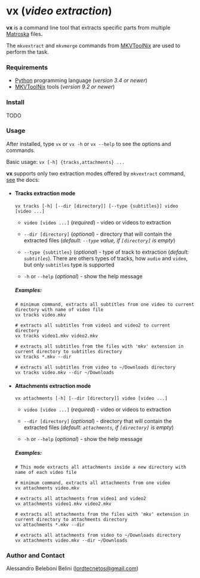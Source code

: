 # vx (*video extraction*)

**vx** is a command line tool that extracts specific parts from multiple [Matroska](https://www.matroska.org/) files. 

The `mkvextract` and `mkvmerge` commands from [MKVToolNix](https://mkvtoolnix.download/) are used to perform the
task.

### Requirements

* [Python](https://www.python.org/) programming language (*version 3.4 or newer*)
* [MKVToolNix](https://mkvtoolnix.download/) tools (*version 9.2 or newer*)

### Install

TODO

### Usage

After installed, type `vx` or `vx -h` or `vx --help` to see the options and commands.

Basic usage: `vx [-h] {tracks,attachments} ...`

**vx** supports only two extraction modes offered by `mkvextract` command, [see](https://mkvtoolnix.download/doc/mkvextract.html) the docs:

* #### Tracks extraction mode
  
  `vx tracks [-h] [--dir [directory]] [--type {subtitles}] video [video ...]`
  
  * `video [video ...]` (*required*) - video or videos to extraction
  
  * `--dir [directory]` (*optional*) - directory that will contain the extracted files (*default: `--type` value, if `[directory]` is empty*)
  
  * `--type {subtitles}` (*optional*) - type of track to extraction (*default: `subtitles`*). There are others types of tracks, how `audio` and `video`, but only `subtitles` type is supported
  
  * `-h` or `--help` (*optional*) - show the help message
 
  ##### Examples:
  
    ```
    # minimum command, extracts all subtitles from one video to current directory with name of video file
    vx tracks video.mkv

    # extracts all subtitles from video1 and video2 to current directory
    vx tracks video1.mkv video2.mkv 

    # extracts all subtitles from the files with 'mkv' extension in current directory to subtitles directory
    vx tracks *.mkv --dir 

    # extracts all subtitles from video to ~/Downloads directory
    vx tracks video.mkv --dir ~/Downloads
    
* #### Attachments extraction mode

  `vx attachments [-h] [--dir [directory]] video [video ...]`

  * `video [video ...]` (*required*) - video or videos to extraction
  
  * `--dir [directory]` (*optional*) - directory that will contain the extracted files (*default: `attachments`, if `[directory]` is empty*)
  
  * `-h` or `--help` (*optional*) - show the help message
  
  ##### Examples:
  
    ```
    # This mode extracts all attachments inside a new directory with name of each video file
    
    # minimum command, extracts all attachments from one video
    vx attachments video.mkv

    # extracts all attachments from video1 and video2
    vx attachments video1.mkv video2.mkv 

    # extracts all attachments from the files with 'mkv' extension in current directory to attachments directory
    vx attachments *.mkv --dir 

    # extracts all attachments from video to ~/Downloads directory
    vx attachments video.mkv --dir ~/Downloads
### Author and Contact

Alessandro Beleboni Belini (lordtecnetos@gmail.com)

